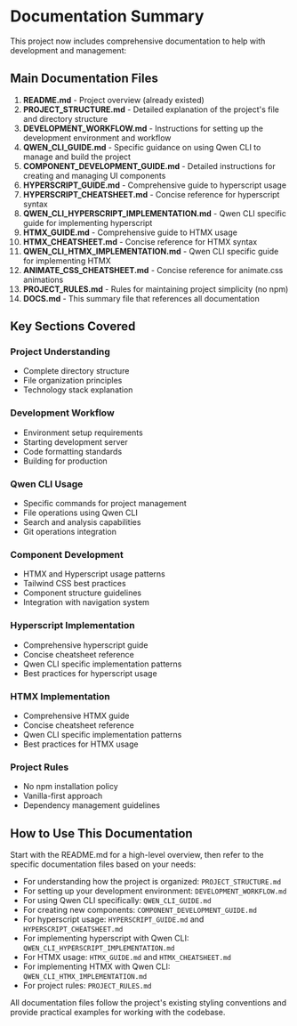 # Documentation Summary

This project now includes comprehensive documentation to help with development and management:

## Main Documentation Files

1. **README.md** - Project overview (already existed)
2. **PROJECT_STRUCTURE.md** - Detailed explanation of the project's file and directory structure
3. **DEVELOPMENT_WORKFLOW.md** - Instructions for setting up the development environment and workflow
4. **QWEN_CLI_GUIDE.md** - Specific guidance on using Qwen CLI to manage and build the project
5. **COMPONENT_DEVELOPMENT_GUIDE.md** - Detailed instructions for creating and managing UI components
6. **HYPERSCRIPT_GUIDE.md** - Comprehensive guide to hyperscript usage
7. **HYPERSCRIPT_CHEATSHEET.md** - Concise reference for hyperscript syntax
8. **QWEN_CLI_HYPERSCRIPT_IMPLEMENTATION.md** - Qwen CLI specific guide for implementing hyperscript
9. **HTMX_GUIDE.md** - Comprehensive guide to HTMX usage
10. **HTMX_CHEATSHEET.md** - Concise reference for HTMX syntax
11. **QWEN_CLI_HTMX_IMPLEMENTATION.md** - Qwen CLI specific guide for implementing HTMX
12. **ANIMATE_CSS_CHEATSHEET.md** - Concise reference for animate.css animations
13. **PROJECT_RULES.md** - Rules for maintaining project simplicity (no npm)
14. **DOCS.md** - This summary file that references all documentation

## Key Sections Covered

### Project Understanding
- Complete directory structure
- File organization principles
- Technology stack explanation

### Development Workflow
- Environment setup requirements
- Starting development server
- Code formatting standards
- Building for production

### Qwen CLI Usage
- Specific commands for project management
- File operations using Qwen CLI
- Search and analysis capabilities
- Git operations integration

### Component Development
- HTMX and Hyperscript usage patterns
- Tailwind CSS best practices
- Component structure guidelines
- Integration with navigation system

### Hyperscript Implementation
- Comprehensive hyperscript guide
- Concise cheatsheet reference
- Qwen CLI specific implementation patterns
- Best practices for hyperscript usage

### HTMX Implementation
- Comprehensive HTMX guide
- Concise cheatsheet reference
- Qwen CLI specific implementation patterns
- Best practices for HTMX usage

### Project Rules
- No npm installation policy
- Vanilla-first approach
- Dependency management guidelines

## How to Use This Documentation

Start with the README.md for a high-level overview, then refer to the specific documentation files based on your needs:

- For understanding how the project is organized: `PROJECT_STRUCTURE.md`
- For setting up your development environment: `DEVELOPMENT_WORKFLOW.md`
- For using Qwen CLI specifically: `QWEN_CLI_GUIDE.md`
- For creating new components: `COMPONENT_DEVELOPMENT_GUIDE.md`
- For hyperscript usage: `HYPERSCRIPT_GUIDE.md` and `HYPERSCRIPT_CHEATSHEET.md`
- For implementing hyperscript with Qwen CLI: `QWEN_CLI_HYPERSCRIPT_IMPLEMENTATION.md`
- For HTMX usage: `HTMX_GUIDE.md` and `HTMX_CHEATSHEET.md`
- For implementing HTMX with Qwen CLI: `QWEN_CLI_HTMX_IMPLEMENTATION.md`
- For project rules: `PROJECT_RULES.md`

All documentation files follow the project's existing styling conventions and provide practical examples for working with the codebase.